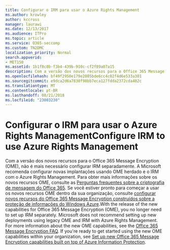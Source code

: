 ```yaml
---
title: Configurar o IRM para usar o Azure Rights Management
ms.author: krowley
author: kccross
manager: laurawi
ms.date: 12/13/2017
ms.audience: ITPro
ms.topic: article
ms.service: O365-seccomp
ms.custom: TN2DMC
localization_priority: Normal
search.appverid:
- MET150
ms.assetid: 1b1f8c8b-f3b4-439b-910c-cf2f89a07a15
description: Com a versão dos novos recursos para o Office 365 Message Encryption (OME), não é mais necessário configurar IRM separadamente. A Microsoft recomenda configurar novas implantações usando OME herdado e o IRM com o Azure Rights Management. Para obter mais informações sobre os novos recursos OME, consulte o FAQ de criptografia de mensagem do Office 365. Se você estiver pronto para começar a usar os novos recursos OME dentro da sua organização, consulte Set up novos recursos do Office 365 Message Encryption integrados na parte superior de proteção de informações do Windows Azure.
ms.openlocfilehash: bf49f2950e179e2805bde6cc4c02f4d6e533a301
ms.sourcegitcommit: e9dca2d6a7838f98bb7eca127fdda2372cda402c
ms.translationtype: MT
ms.contentlocale: pt-BR
ms.lasthandoff: 08/21/2018
ms.locfileid: "23003230"
---
```

# <a name="configure-irm-to-use-azure-rights-management"></a><span data-ttu-id="ab031-106">Configurar o IRM para usar o Azure Rights Management</span><span class="sxs-lookup"><span data-stu-id="ab031-106">Configure IRM to use Azure Rights Management</span></span>

<span data-ttu-id="ab031-p102">Com a versão dos novos recursos para o Office 365 Message Encryption (OME), não é mais necessário configurar IRM separadamente. A Microsoft recomenda configurar novas implantações usando OME herdado e o IRM com o Azure Rights Management. Para obter mais informações sobre os novos recursos OME, consulte as [Perguntas frequentes sobre a criptografia de mensagem do Office 365](https://support.office.com/article/0432dce9-d9b6-4e73-8a13-4a932eb0081e). Se você estiver pronto para começar a usar os novos recursos OME dentro da sua organização, consulte [configurar novos recursos do Office 365 Message Encryption construídos sobre a proteção de informações do Windows Azure](https://support.office.com/article/7ff0c040-b25c-4378-9904-b1b50210d00e).</span><span class="sxs-lookup"><span data-stu-id="ab031-p102">With the release of the new capabilities for Office 365 Message Encryption (OME), you no longer need to set up IRM separately. Microsoft does not recommend setting up new deployments using legacy OME and IRM with Azure Rights Management. For more information about the new OME capabilities, see the [Office 365 Message Encryption FAQ](https://support.office.com/article/0432dce9-d9b6-4e73-8a13-4a932eb0081e). If you're ready to get started using the new OME capabilities within your organization, see [Set up new Office 365 Message Encryption capabilities built on top of Azure Information Protection](https://support.office.com/article/7ff0c040-b25c-4378-9904-b1b50210d00e).</span></span>
  

